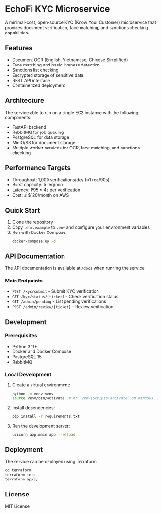 # EchoFi KYC Microservice

A minimal-cost, open-source KYC (Know Your Customer) microservice that provides document verification, face matching, and sanctions checking capabilities.

## Features

- Document OCR (English, Vietnamese, Chinese Simplified)
- Face matching and basic liveness detection
- Sanctions list checking
- Encrypted storage of sensitive data
- REST API interface
- Containerized deployment

## Architecture

The service able to run on a single EC2 instance with the following components:
- FastAPI backend
- RabbitMQ for job queuing
- PostgreSQL for data storage
- MinIO/S3 for document storage
- Multiple worker services for OCR, face matching, and sanctions checking

## Performance Targets

- Throughput: 1,000 verifications/day (≈1 req/90s)
- Burst capacity: 5 req/min
- Latency: P95 ≤ 4s per verification
- Cost: ≤ $120/month on AWS

## Quick Start

1. Clone the repository
2. Copy `.env.example` to `.env` and configure your environment variables
3. Run with Docker Compose:
   ```bash
   docker-compose up -d
   ```

## API Documentation

The API documentation is available at `/docs` when running the service.

### Main Endpoints

- `POST /kyc/submit` - Submit KYC verification
- `GET /kyc/status/{ticket}` - Check verification status
- `GET /admin/pending` - List pending verifications
- `POST /admin/review/{ticket}` - Review verification

## Development

### Prerequisites

- Python 3.11+
- Docker and Docker Compose
- PostgreSQL 15
- RabbitMQ

### Local Development

1. Create a virtual environment:
   ```bash
   python -m venv venv
   source venv/bin/activate  # or `venv\Scripts\activate` on Windows
   ```

2. Install dependencies:
   ```bash
   pip install -r requirements.txt
   ```

3. Run the development server:
   ```bash
   uvicorn app.main:app --reload
   ```

## Deployment

The service can be deployed using Terraform:

```bash
cd terraform
terraform init
terraform apply
```

## License

MIT License 